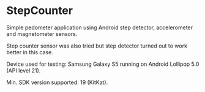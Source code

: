 # StepCounter
Simple pedometer application using Android step detector, accelerometer and magnetometer sensors.

Step counter sensor was also tried but step detector turned out to work better in this case.

Device used for testing: Samsung Galaxy S5 running on Android Lollipop 5.0 (API level 21).

Min. SDK version supported: 19 (KitKat).

